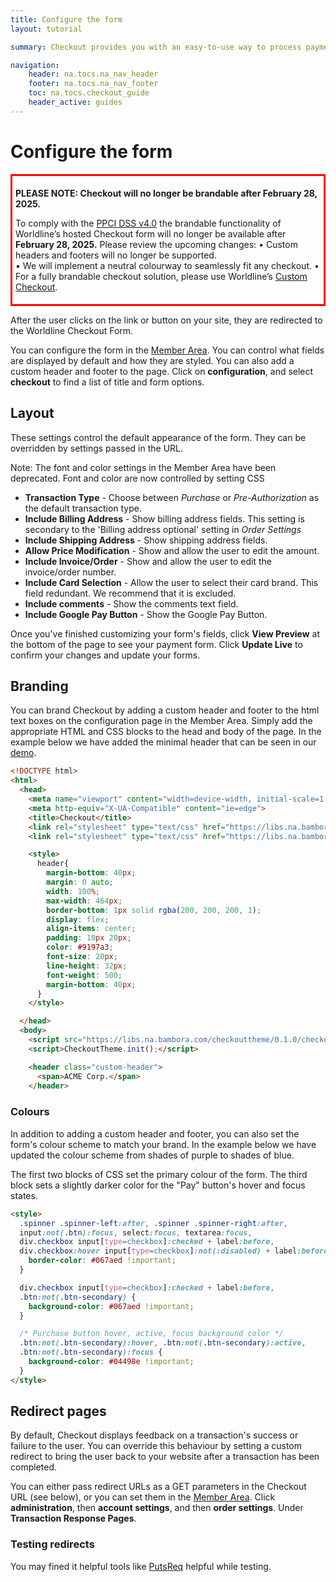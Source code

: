 ```yaml
---
title: Configure the form
layout: tutorial

summary: Checkout provides you with an easy-to-use way to process payments on your site.

navigation:
    header: na.tocs.na_nav_header
    footer: na.tocs.na_nav_footer
    toc: na.tocs.checkout_guide
    header_active: guides
---
```


# Configure the form

<div style='border-color:red; border-style:solid;padding: 1% 1%' ><p style='font-weight:bold'>PLEASE NOTE: Checkout will no longer be brandable after February 28, 2025.</p> 
 
To comply with the <a href="https://docs-prv.pcisecuritystandards.org/PCI%20DSS/Standard/PCI-DSS-v4_0.pdf" target="\_blank">PPCI DSS v4.0</a> the brandable functionality of Worldline’s hosted Checkout form will no longer be available after **February 28, 2025.** Please review the upcoming changes: 
•	Custom headers and footers will no longer be supported.  
•	We will implement a neutral colourway to seamlessly fit any checkout. 
•	For a fully brandable checkout solution, please use Worldline’s <a href="https://dev.na.bambora.com/docs/guides/custom_checkout/" target="\_blank">Custom Checkout</a>.</div>


After the user clicks on the link or button on your site, they are redirected to the Worldline Checkout Form.

You can configure the form in the [Member Area](https://web.na.bambora.com). You can control what fields are displayed by default and how they are styled. You can also add a custom header and footer to the page. Click on **configuration**, and select **checkout** to find a list of title and form options.

## Layout
These settings control the default appearance of the form. They can be overridden by settings passed in the URL.

Note: The font and color settings in the Member Area have been deprecated. Font and color are now controlled by setting CSS

- **Transaction Type** - Choose between *Purchase* or *Pre-Authorization* as the default transaction type.
- **Include Billing Address** - Show billing address fields. This setting is secondary to the 'Billing address optional' setting in *Order Settings*
- **Include Shipping Address** - Show shipping address fields.
- **Allow Price Modification** - Show and allow the user to edit the amount.
- **Include Invoice/Order** - Show and allow the user to edit the invoice/order number.
- **Include Card Selection** - Allow the user to select their card brand. This field redundant. We recommend that it is excluded.
- **Include comments** - Show the comments text field.
- **Include Google Pay Button** - Show the Google Pay Button.

Once you've finished customizing your form's fields, click **View Preview** at the bottom of the page to see your payment form. Click **Update Live** to confirm your changes and update your forms.

## Branding
You can brand Checkout by adding a custom header and footer to the html text boxes on the configuration page in the Member Area. Simply add the appropriate HTML and CSS blocks to the head and body of the page. In the example below we have added the minimal header that can be seen in our [demo](https://web.na.bambora.com/scripts/payment/payment.asp?merchant_id=300204468&trnAmount=10.00&hashValue=198b1de5fae8e1671bdf720cbbf292e15671dfaa).

```html
<!DOCTYPE html>
<html>
  <head>
    <meta name="viewport" content="width=device-width, initial-scale=1.0">
    <meta http-equiv="X-UA-Compatible" content="ie=edge">
    <title>Checkout</title>
    <link rel="stylesheet" type="text/css" href="https://libs.na.bambora.com/checkouttheme/0.1.0/ui.bambora/ui.bambora.1.1.0.css">
    <link rel="stylesheet" type="text/css" href="https://libs.na.bambora.com/checkouttheme/0.1.0/style.css">

    <style>
      header{
        margin-bottom: 40px;
        margin: 0 auto;
        width: 100%;
        max-width: 464px;
        border-bottom: 1px solid rgba(200, 200, 200, 1);
        display: flex;
        align-items: center;
        padding: 10px 20px;
        color: #9197a3;
        font-size: 20px;
        line-height: 32px;
        font-weight: 500;
        margin-bottom: 40px;
      }
    </style>

  </head>
  <body>
    <script src="https://libs.na.bambora.com/checkouttheme/0.1.0/checkouttheme.min.js"></script>
    <script>CheckoutTheme.init();</script>

    <header class="custom-header">
      <span>ACME Corp.</span>
    </header>
```
<div style="margin-bottom:24px;"></div>

### Colours

In addition to adding a custom header and footer, you can also set the form's colour scheme to match your brand. In the example below we have updated the colour scheme from shades of purple to shades of blue.

The first two blocks of CSS set the primary colour of the form. The third block sets a slightly darker color for the "Pay" button's hover and focus states.

```html
<style>
  .spinner .spinner-left:after, .spinner .spinner-right:after,
  input:not(.btn):focus, select:focus, textarea:focus,
  div.checkbox input[type=checkbox]:checked + label:before,
  div.checkbox:hover input[type=checkbox]:not(:disabled) + label:before {
    border-color: #067aed !important;
  }

  div.checkbox input[type=checkbox]:checked + label:before,
  .btn:not(.btn-secondary) {
    background-color: #067aed !important;
  }

  /* Purchase button hover, active, focus background color */
  .btn:not(.btn-secondary):hover, .btn:not(.btn-secondary):active,
  .btn:not(.btn-secondary):focus {
    background-color: #04498e !important;
  }
</style>
```
<div style="margin-bottom:24px;"></div>

## Redirect pages
By default, Checkout displays feedback on a transaction's success or failure to the user. You can override this behaviour by setting a custom redirect to bring the user back to your website after a transaction has been completed.

You can either pass redirect URLs as a GET parameters in the Checkout URL (see below), or you can set them in the [Member Area](https://web.na.bambora.com). Click **administration**, then **account settings**, and then **order settings**. Under **Transaction Response Pages**.

### Testing redirects
You may fined it helpful tools like [PutsReq](http://putsreq.com) helpful while testing.
